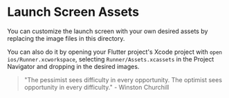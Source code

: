 # Launch Screen Assets

You can customize the launch screen with your own desired assets by replacing the image files in this directory.

You can also do it by opening your Flutter project's Xcode project with `open ios/Runner.xcworkspace`, selecting `Runner/Assets.xcassets` in the Project Navigator and dropping in the desired images.

<!-- INSPIRATIONAL_QUOTE_START -->
> "The pessimist sees difficulty in every opportunity. The optimist sees opportunity in every difficulty." - Winston Churchill
<!-- INSPIRATIONAL_QUOTE_END -->
